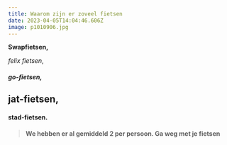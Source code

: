 ```yaml
---
title: Waarom zijn er zoveel fietsen
date: 2023-04-05T14:04:46.606Z
image: p1010906.jpg
---
```

**S﻿wapfietsen,** 

*felix fietsen*, 

##### go-fietsen, 

## jat-fietsen, 

#### stad-fietsen. 

> #### We hebben er al gemiddeld 2 per persoon. Ga weg met je fietsen